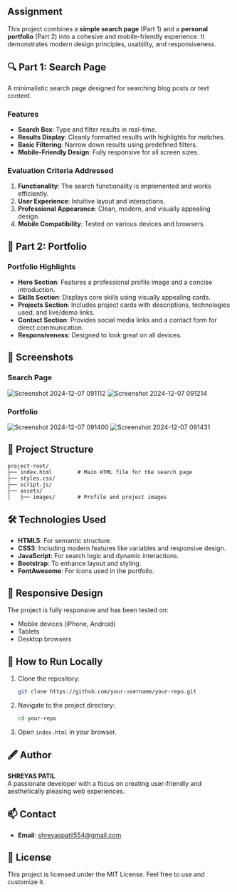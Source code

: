 ## **Assignment**

This project combines a **simple search page** (Part 1) and a **personal portfolio** (Part 2) into a cohesive and mobile-friendly experience. It demonstrates modern design principles, usability, and responsiveness.

## 🔍 Part 1: Search Page

A minimalistic search page designed for searching blog posts or text content.

### Features
- **Search Box**: Type and filter results in real-time.
- **Results Display**: Cleanly formatted results with highlights for matches.
- **Basic Filtering**: Narrow down results using predefined filters.
- **Mobile-Friendly Design**: Fully responsive for all screen sizes.

### Evaluation Criteria Addressed
1. **Functionality**: The search functionality is implemented and works efficiently.
2. **User Experience**: Intuitive layout and interactions.
3. **Professional Appearance**: Clean, modern, and visually appealing design.
4. **Mobile Compatibility**: Tested on various devices and browsers.

## 💼 Part 2: Portfolio

### Portfolio Highlights
- **Hero Section**: Features a professional profile image and a concise introduction.
- **Skills Section**: Displays core skills using visually appealing cards.
- **Projects Section**: Includes project cards with descriptions, technologies used, and live/demo links.
- **Contact Section**: Provides social media links and a contact form for direct communication.
- **Responsiveness**: Designed to look great on all devices.

## 📸 Screenshots

### Search Page
![Screenshot 2024-12-07 091112](https://github.com/user-attachments/assets/e5662564-8547-43e5-a423-9166dea515d0)
![Screenshot 2024-12-07 091214](https://github.com/user-attachments/assets/7f1be95d-ff03-450c-9284-6e5a8ff7582d)


### Portfolio
![Screenshot 2024-12-07 091400](https://github.com/user-attachments/assets/320f410f-5c01-4b87-a146-57a31c910931)
![Screenshot 2024-12-07 091431](https://github.com/user-attachments/assets/a342c5e1-446a-44de-be0e-20832c198532)



## 📂 Project Structure
```
project-root/
├── index.html        # Main HTML file for the search page
├── styles.css/
├── script.js/
├── assets/
│   ├── images/       # Profile and project images
```

## 🛠️ Technologies Used
- **HTML5**: For semantic structure.
- **CSS3**: Including modern features like variables and responsive design.
- **JavaScript**: For search logic and dynamic interactions.
- **Bootstrap**: To enhance layout and styling.
- **FontAwesome**: For icons used in the portfolio.

## 📱 Responsive Design
The project is fully responsive and has been tested on:
- Mobile devices (iPhone, Android)
- Tablets
- Desktop browsers

## 🔗 How to Run Locally
1. Clone the repository:
   ```bash
   git clone https://github.com/your-username/your-repo.git
   ```
2. Navigate to the project directory:
   ```bash
   cd your-repo
   ```
3. Open `index.html` in your browser.

## 🖋️ Author
**SHREYAS PATIL**  
A passionate developer with a focus on creating user-friendly and aesthetically pleasing web experiences.

## 📫 Contact
- **Email**: shreyaspatil554@gmail.com

## 📝 License
This project is licensed under the MIT License. Feel free to use and customize it.
